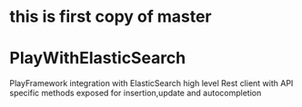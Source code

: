# this is first copy of master
# PlayWithElasticSearch
PlayFramework integration with ElasticSearch high level Rest client with API specific methods exposed for insertion,update and autocompletion
